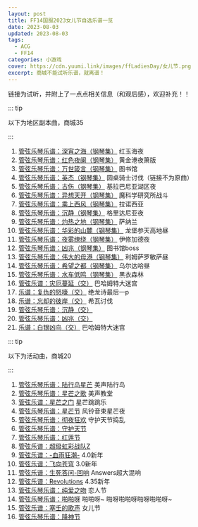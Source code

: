 ```yaml
---
layout: post
title: FF14国服2023女儿节自选乐谱一览
date: 2023-08-03
updated: 2023-08-03
tags: 
  - ACG
  - FF14
categories: 小游戏
cover: https://cdn.yuumi.link/images/ffLadiesDay/女儿节.png
excerpt: 商城不能试听乐谱，就离谱！
---
```


链接为试听，并附上了一点点相关信息（和观后感），欢迎补充！！

::: tip

以下为地区副本曲，商城35

:::

1. [管弦乐琴乐谱：深宵之海（钢琴集）](https://www.bilibili.com/video/BV1X24y1E7j5) 红玉海夜
2. [管弦乐琴乐谱：红色夜阑（钢琴集）](https://www.bilibili.com/video/BV1BL411r7ou) 黄金港夜箫版
3. [管弦乐琴乐谱：万世箴言（钢琴集）](https://www.bilibili.com/video/BV1ug411x7D7) 图书馆
4. [管弦乐琴乐谱：英杰（钢琴集）](https://www.bilibili.com/video/BV18W411V76y) 圆桌骑士讨伐（链接不为原曲）
5. [管弦乐琴乐谱：古伤（钢琴集）](https://www.bilibili.com/video/BV1A24y1C7f8) 基拉巴尼亚湖区夜
6. [管弦乐琴乐谱：异想天开（钢琴集）](https://www.bilibili.com/video/BV1WV4y1P7ri) 魔科学研究所战斗
7. [管弦乐琴乐谱：乘上西风（钢琴集）](https://ff14.huijiwiki.com/wiki/物品:管弦乐琴乐谱：乘上西风（钢琴集）) 拉诺西亚
8. [管弦乐琴乐谱：沉静（钢琴集）](https://ff14.huijiwiki.com/wiki/物品:管弦乐琴乐谱：沉静（钢琴集）) 格里达尼亚夜
9. [管弦乐琴乐谱：灼热之地（钢琴集）](https://ff14.huijiwiki.com/wiki/物品:管弦乐琴乐谱：灼热之地（钢琴集）) 萨纳兰
10. [管弦乐琴乐谱：华彩的山麓（钢琴集）](https://ff14.huijiwiki.com/wiki/物品:管弦乐琴乐谱：华彩的山麓（钢琴集）) 龙堡参天高地昼
11. [管弦乐琴乐谱：夜雾缭绕（钢琴集）](https://ff14.huijiwiki.com/wiki/物品:管弦乐琴乐谱：夜雾缭绕（钢琴集）) 伊修加德夜
12. [管弦乐琴乐谱：凶兆（钢琴集）](https://ff14.huijiwiki.com/wiki/物品:管弦乐琴乐谱：凶兆（钢琴集）) 图书馆boss
13. [管弦乐琴乐谱：伟大的母港（钢琴集）](https://ff14.huijiwiki.com/wiki/物品:管弦乐琴乐谱：伟大的母港（钢琴集）) 利姆萨罗敏萨昼
14. [管弦乐琴乐谱：希望之都（钢琴集）](https://ff14.huijiwiki.com/wiki/物品:管弦乐琴乐谱：希望之都（钢琴集）) 乌尔达哈昼
15. [管弦乐琴乐谱：水车低鸣（钢琴集）](https://ff14.huijiwiki.com/wiki/物品:管弦乐琴乐谱：水车低鸣（钢琴集）) 黑衣森林
16. [管弦乐谱：灾厄蔓延（交）](https://ff14.huijiwiki.com/wiki/物品:管弦乐琴乐谱：灾厄蔓延（交响乐版）) 巴哈姆特大迷宫
17. [乐谱：复仇的怒嚎（交）](https://ff14.huijiwiki.com/wiki/物品:管弦乐琴乐谱：复仇的怒嚎（交响乐版）) 绝龙诗最后一p
18. [乐谱：忘却的彼岸（交）](https://ff14.huijiwiki.com/wiki/物品:管弦乐琴乐谱：忘却的彼岸（交响乐版）) 希瓦讨伐
19. [管弦乐琴乐谱：沉静（交）](https://ff14.huijiwiki.com/wiki/物品:管弦乐琴乐谱：沉静（交响乐版）)
20. [管弦乐琴乐谱：凶兆（交）](https://ff14.huijiwiki.com/wiki/物品:管弦乐琴乐谱：凶兆（交响乐版）)
21. [乐谱：白银凶鸟（交）](https://ff14.huijiwiki.com/wiki/物品:管弦乐琴乐谱：白银凶鸟展翅翱翔（交响乐版）) 巴哈姆特大迷宫

::: tip

以下为活动曲，商城20

:::

1. [管弦乐琴乐谱：陆行鸟星芒](https://ff14.huijiwiki.com/wiki/物品:管弦乐琴乐谱：陆行鸟星芒) 美声陆行鸟
2. [管弦乐琴乐谱：星芒之歌](https://ff14.huijiwiki.com/wiki/物品:管弦乐琴乐谱：星芒之歌) 美声教堂
3. [管弦乐谱：星芒之门](https://ff14.huijiwiki.com/wiki/物品:管弦乐琴乐谱：星芒之门) 星芒跳跳乐
4. [管弦乐琴乐谱：星芒节](https://ff14.huijiwiki.com/wiki/物品:管弦乐琴乐谱：星芒节) 风铃音束星芒夜
5. [管弦乐琴乐谱：彻夜狂欢](https://ff14.huijiwiki.com/wiki/物品:管弦乐琴乐谱：彻夜狂欢) 守护天节捣乱
6. [管弦乐琴乐谱：守护天节](https://ff14.huijiwiki.com/wiki/物品:管弦乐琴乐谱：守护天节)
7. [管弦乐琴乐谱：红莲节](https://ff14.huijiwiki.com/wiki/物品:管弦乐琴乐谱：红莲节)
8. [管弦乐谱：超级虹彩战队Z](https://ff14.huijiwiki.com/wiki/物品:管弦乐琴乐谱：超级虹彩战队Z)
9. [管弦乐谱：-血雨狂潮-](https://ff14.huijiwiki.com/wiki/物品:管弦乐琴乐谱：Stormblood_-血雨狂潮-) 4.0新年
10. [管弦乐谱：飞向苍穹](https://ff14.huijiwiki.com/wiki/物品:管弦乐琴乐谱：Heavensward_-飞向苍穹-) 3.0新年
11. [管弦乐谱：生死答问-回响](https://ff14.huijiwiki.com/wiki/物品:管弦乐琴乐谱：生死答问_-_回响) Answers超大混响
12. [管弦乐谱：Revolutions](https://ff14.huijiwiki.com/wiki/物品:管弦乐琴乐谱：Revolutions_-变革之时-) 4.35新年
13. [管弦乐琴乐谱：纯爱之吻](https://ff14.huijiwiki.com/wiki/物品:管弦乐琴乐谱：纯爱之吻) 恋人节
14. [管弦乐琴乐谱：啪啪呀](https://ff14.huijiwiki.com/wiki/物品:管弦乐琴乐谱：啪啪呀) 啪啪呀~ 啪呀啪啪呀啪呀啪啪呀~
15. [管弦乐谱：塞壬的歌声](https://ff14.huijiwiki.com/wiki/物品:管弦乐琴乐谱：塞壬的歌声) 女儿节
16. [管弦乐琴乐谱：降神节](https://ff14.huijiwiki.com/wiki/物品:管弦乐琴乐谱：降神节)